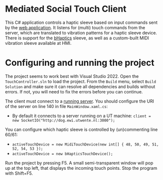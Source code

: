 # Mediated Social Touch Client

This C# application controls a haptic sleeve based on input commands sent by the [web application](https://github.com/utwente-interaction-lab/mediated-social-touch-web-application). It listens for (multi) touch commands from the server, which are translated to vibration patterns for a haptic sleeve device. There is support for the [bHaptics](https://github.com/utwente-interaction-lab/interaction-lab/wiki/Getting-started-with-the-bHaptics-Tactosy-for-Arms) sleeve, as well as a custom-built MIDI vibration sleeve available at HMI.

# Configuring and running the project
The project seems to work best with Visual Studio 2022. Open the `TouchController.sln` to load the project. From the `Build` menu, select `Build Solution` and make sure it can resolve all dependencies and builds without errors. If not, you will need to fix the errors before you can continue.

The client must connect to a [running server](https://github.com/utwente-interaction-lab/mediated-social-touch-web-application). You should configure the URI of the server on line 140 in file `MainWindow.xaml.cs`: 
* By default it connects to a server running on a UT machine: `client = new SocketIO("http://dog.ewi.utwente.nl:3000");`

You can configure which haptic sleeve is controlled by (un)commenting line 60/61:
* `activeTouchDevice = new MidiTouchDevice(new int[] { 48, 50, 49, 51, 52, 54, 53 });`
* `activeTouchDevice = new bHapticsTouchDevice();`

Run the project by pressing F5. A small semi-transparent window will pop up at the top left, that displays the incoming touch points. Stop the program with Shift+F5.

